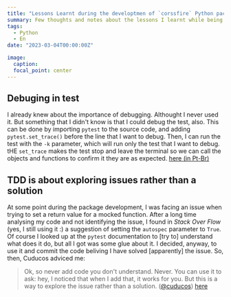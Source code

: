 ```yaml
---
title: "Lessons Learnt during the developtmen of `corssfire` Python package"
summary: Few thoughts and notes about the lessons I learnt while being mentored by Cuducos.
tags:
  - Python
  - En
date: "2023-03-04T00:00:00Z"

image:
  caption:
  focal_point: center
---
```


## Debuging in test
I already knew about the importance of debugging. Althought I never used it. But something that I didn't know is that I could debug the test, also.
This can be done by importing `pytest` to the source code, and adding `pytest.set_trace()` before the line that I want to debug. Then, I can run the test with the `-k` parameter, which will run only the test that I want to debug. 
tHE `set_trace` makes the test stop and leave the terminal so we can call the objects and functions to confirm it they are as expected.
[here (in Pt-Br)](https://github.com/FelipeSBarros/crossfire/pull/74#discussion_r1407879899)

## TDD is about exploring issues rather than a solution
At some point during the package development, I was facing an issue when trying to set a return value for a mocked function. After a long time analysing my code and not identifying the issue, I found in *Stack Over Flow* (yes, I still using it :) a suggestion of setting the `autospec` parameter to `True`. Of course I looked up at the `pytest` documentation to [try to] understand what does it do, but all I got was some glue about it. I decided, anyway, to use it and commit the code beliving I have solved [apparently] the issue. So, then, Cuducos adviced me:  

> Ok, so never add code you don't understand. Never. You can use it to ask: hey, I noticed that when I add that, it works for you. But this is a way to explore the issue rather than a solution. ([@cuducos](cuducos.me))
[here](https://github.com/FelipeSBarros/crossfire/pull/103#discussion_r1509013934)


